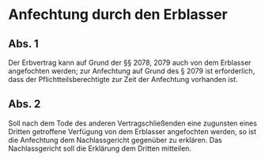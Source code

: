 # Anfechtung durch den Erblasser



## Abs. 1

 Der Erbvertrag kann auf Grund der §§ 2078, 2079 auch von dem Erblasser angefochten werden; zur Anfechtung auf Grund des § 2079 ist erforderlich, dass der Pflichtteilsberechtigte zur Zeit der Anfechtung vorhanden ist.

## Abs. 2

 Soll nach dem Tode des anderen Vertragschließenden eine zugunsten eines Dritten getroffene Verfügung von dem Erblasser angefochten werden, so ist die Anfechtung dem Nachlassgericht gegenüber zu erklären. Das Nachlassgericht soll die Erklärung dem Dritten mitteilen. 

